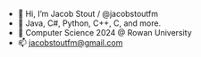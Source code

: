 - 👋 Hi, I’m Jacob Stout / @jacobstoutfm
- 👀 Java, C#, Python, C++, C, and more.
- 🌱 Computer Science 2024 @ Rowan University
- 📫 jacobstoutfm@gmail.com

<!---
jacobstoutfm/jacobstoutfm is a ✨ special ✨ repository because its `README.md` (this file) appears on your GitHub profile.
You can click the Preview link to take a look at your changes.
--->
